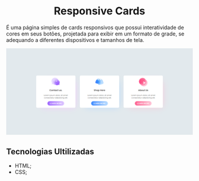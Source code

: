 <h1 align="center">
  <br>Responsive Cards
</h1>
É uma página simples de cards responsivos que possui interatividade de cores em seus botões, projetada para exibir em um formato de grade, se adequando a diferentes dispositivos e tamanhos de tela.

![Resultado final do projeto](img/final.png)

## Tecnologias Ultilizadas 
- HTML;
- CSS;
 
